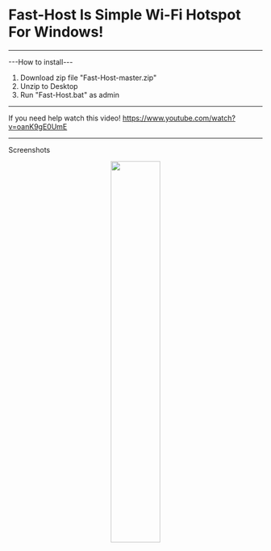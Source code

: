# Fast-Host Is Simple Wi-Fi Hotspot For Windows!
_____________________________________________________
---How to install---

1. Download zip file "Fast-Host-master.zip"
2. Unzip to Desktop
3. Run "Fast-Host.bat" as admin
_____________________________________________________
If you need help watch this video!
https://www.youtube.com/watch?v=oanK9gE0UmE
_____________________________________________________
Screenshots
<br>
<p align="center">
<img width="44%" src="https://github.com/Toxic-Omega/Omega-Server/blob/master/Screenshot/Screenshot_1.png"/>
</p>
<br>
